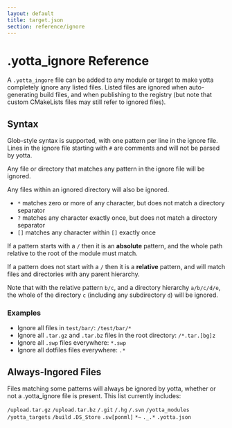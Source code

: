 ```yaml
---
layout: default
title: target.json
section: reference/ignore
---
```


# .yotta_ignore Reference

A `.yotta_ingore` file can be added to any module or target to make yotta
completely ignore any listed files. Listed files are ignored when
auto-generating build files, and when publishing to the registry (but note that
custom CMakeLists files may still refer to ignored files).


## Syntax

Glob-style syntax is supported, with one pattern per line in the ignore file.
Lines in the ignore file starting with `#` are comments and will not be parsed
by yotta.

Any file or directory that matches any pattern in the ignore file will be ignored.

Any files within an ignored directory will also be ignored.

 * `*` matches zero or more of any character, but does not match a directory separator
 * `?` matches any character exactly once, but does not match a directory separator
 * `[]` matches any character within `[]` exactly once

If a pattern starts with a `/` then it is an **absolute** pattern, and the whole
path relative to the root of the module must match.

If a pattern does not start with a `/` then it is a **relative** pattern, and
will match files and directories with any parent hierarchy.

Note that with the relative pattern `b/c`, and a directory hierarchy `a/b/c/d/e`,
the whole of the directory `c` (including any subdirectory `d`) will be ignored. 

### Examples

 * Ignore all files in `test/bar/`: `/test/bar/*`
 * Ignore all `.tar.gz` and `.tar.bz` files in the root directory: `/*.tar.[bg]z`
 * Ignore all `.swp` files everywhere: `*.swp`
 * Ignore all dotfiles files everywhere: `.*`


## Always-Ingored Files

Files matching some patterns will always be ignored by yotta, whether or not a
.yotta_ignore file is present. This list currently includes:

`/upload.tar.gz`
`/upload.tar.bz`
`/.git`
`/.hg`
`/.svn`
`/yotta_modules`
`/yotta_targets`
`/build`
`.DS_Store`
`.sw[ponml]`
`*~`
`._.*`
`.yotta.json`
